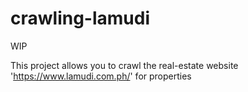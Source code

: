 # crawling-lamudi

WIP

This project allows you to crawl the real-estate website 'https://www.lamudi.com.ph/' for properties
